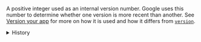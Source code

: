 A positive integer used as an internal version number. Google uses this number
to determine whether one version is more recent than another. See
[Version your app](https://developer.android.com/studio/publish/versioning#appversioning)
for more on how it is used and how it differs from [`version`](#version).

<details>
<summary>History</summary>

- [[1.4.0](https://github.com/microsoft/react-native-test-app/releases/tag/1.4.0)]
  Added

</details>

